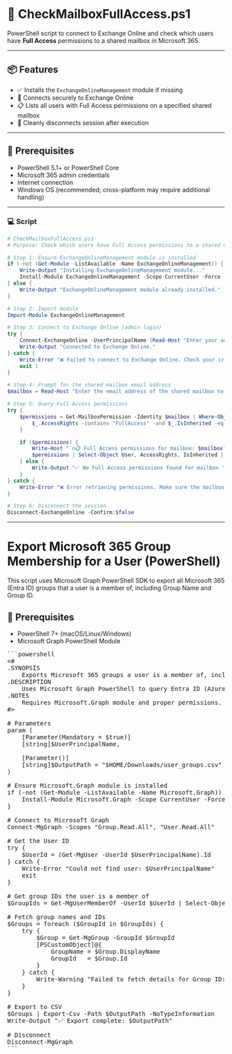 # 🔐 CheckMailboxFullAccess.ps1

PowerShell script to connect to Exchange Online and check which users have **Full Access** permissions to a shared mailbox in Microsoft 365.

---

## 📦 Features

- ✅ Installs the `ExchangeOnlineManagement` module if missing
- 🔐 Connects securely to Exchange Online
- 📋 Lists all users with Full Access permissions on a specified shared mailbox
- 🚪 Cleanly disconnects session after execution

---

## 🧰 Prerequisites

- PowerShell 5.1+ or PowerShell Core
- Microsoft 365 admin credentials
- Internet connection
- Windows OS (recommended; cross-platform may require additional handling)

---

### 💻 Script

```powershell
# CheckMailboxFullAccess.ps1
# Purpose: Check which users have Full Access permissions to a shared mailbox in Exchange Online.

# Step 1: Ensure ExchangeOnlineManagement module is installed
if (-not (Get-Module -ListAvailable -Name ExchangeOnlineManagement)) {
    Write-Output "Installing ExchangeOnlineManagement module..."
    Install-Module ExchangeOnlineManagement -Scope CurrentUser -Force
} else {
    Write-Output "ExchangeOnlineManagement module already installed."
}

# Step 2: Import module
Import-Module ExchangeOnlineManagement

# Step 3: Connect to Exchange Online (admin login)
try {
    Connect-ExchangeOnline -UserPrincipalName (Read-Host "Enter your admin email address") -ErrorAction Stop
    Write-Output "Connected to Exchange Online."
} catch {
    Write-Error "❌ Failed to connect to Exchange Online. Check your credentials or network."
    exit 1
}

# Step 4: Prompt for the shared mailbox email address
$mailbox = Read-Host "Enter the email address of the shared mailbox to check permissions for"

# Step 5: Query Full Access permissions
try {
    $permissions = Get-MailboxPermission -Identity $mailbox | Where-Object {
        $_.AccessRights -contains "FullAccess" -and $_.IsInherited -eq $false
    }

    if ($permissions) {
        Write-Host "`n📋 Full Access permissions for mailbox: $mailbox`n" -ForegroundColor Cyan
        $permissions | Select-Object User, AccessRights, IsInherited | Format-Table -AutoSize
    } else {
        Write-Output "✅ No Full Access permissions found for mailbox '$mailbox'."
    }
} catch {
    Write-Error "❌ Error retrieving permissions. Make sure the mailbox exists and you have proper rights."
}

# Step 6: Disconnect the session
Disconnect-ExchangeOnline -Confirm:$false
```

---

# Export Microsoft 365 Group Membership for a User (PowerShell)

This script uses Microsoft Graph PowerShell SDK to export all Microsoft 365 (Entra ID) groups that a user is a member of, including Group Name and Group ID.

## 🧰 Prerequisites

- PowerShell 7+ (macOS/Linux/Windows)
- Microsoft Graph PowerShell Module

<pre lang="markdown">
```powershell
<#
.SYNOPSIS
    Exports Microsoft 365 groups a user is a member of, including Group Name and ID.
.DESCRIPTION
    Uses Microsoft Graph PowerShell to query Entra ID (Azure AD) and export group membership to CSV.
.NOTES
    Requires Microsoft.Graph module and proper permissions.
#>

# Parameters
param (
    [Parameter(Mandatory = $true)]
    [string]$UserPrincipalName,

    [Parameter()]
    [string]$OutputPath = "$HOME/Downloads/user_groups.csv"
)

# Ensure Microsoft.Graph module is installed
if (-not (Get-Module -ListAvailable -Name Microsoft.Graph)) {
    Install-Module Microsoft.Graph -Scope CurrentUser -Force
}

# Connect to Microsoft Graph
Connect-MgGraph -Scopes "Group.Read.All", "User.Read.All"

# Get the User ID
try {
    $UserId = (Get-MgUser -UserId $UserPrincipalName).Id
} catch {
    Write-Error "Could not find user: $UserPrincipalName"
    exit
}

# Get group IDs the user is a member of
$GroupIds = Get-MgUserMemberOf -UserId $UserId | Select-Object -ExpandProperty Id

# Fetch group names and IDs
$Groups = foreach ($GroupId in $GroupIds) {
    try {
        $Group = Get-MgGroup -GroupId $GroupId
        [PSCustomObject]@{
            GroupName = $Group.DisplayName
            GroupId   = $Group.Id
        }
    } catch {
        Write-Warning "Failed to fetch details for Group ID: $GroupId"
    }
}

# Export to CSV
$Groups | Export-Csv -Path $OutputPath -NoTypeInformation
Write-Output "✅ Export complete: $OutputPath"

# Disconnect
Disconnect-MgGraph
```
</pre>

